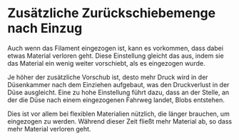 Zusätzliche Zurückschiebemenge nach Einzug
====
Auch wenn das Filament eingezogen ist, kann es vorkommen, dass dabei etwas Material verloren geht. Diese Einstellung gleicht das aus, indem sie das Material ein wenig weiter vorschiebt, als es eingezogen wurde.

Je höher der zusätzliche Vorschub ist, desto mehr Druck wird in der Düsenkammer nach dem Einziehen aufgebaut, was den Druckverlust in der Düse ausgleicht. Eine zu hohe Einstellung führt dazu, dass an der Stelle, an der die Düse nach einem eingezogenen Fahrweg landet, Blobs entstehen.

Dies ist vor allem bei flexiblen Materialien nützlich, die länger brauchen, um eingezogen zu werden. Während dieser Zeit fließt mehr Material ab, so dass mehr Material verloren geht.
